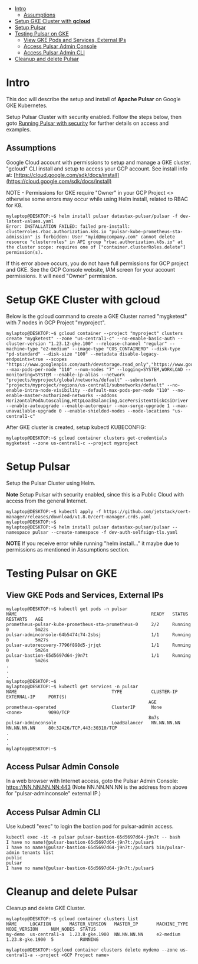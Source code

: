 - [Intro](#intro)
  - [Assumptions](#assumptions)
- [Setup GKE Cluster with **gcloud**](#setup-gke-cluster-with-gcloud)
- [Setup Pulsar](#setup-pulsar)
- [Testing Pulsar on GKE](#testing-pulsar-on-gke)
  - [View GKE Pods and Services, External IPs](#view-gke-pods-and-services-external-ips)
  - [Access Pulsar Admin Console](#access-pulsar-admin-console)
  - [Access Pulsar Admin CLI](#access-pulsar-admin-cli)
- [Cleanup and delete Pulsar](#cleanup-and-delete-pulsar)

# Intro
This doc will describe the setup and install of **Apache Pulsar** on Google GKE Kubernetes.

Setup Pulsar Cluster with security enabled.  Follow the steps below, then goto [Running Pulsar with security](RUN-SECURE-README.md) for further details on access and examples.

## Assumptions
Google Cloud account with permissions to setup and manage a GKE cluster.
"gcloud" CLI install and setup to access your GCP account. See install info at: [https://cloud.google.com/sdk/docs/install](https://cloud.google.com/sdk/docs/install)

NOTE - Permissions for GKE require "Owner" in your GCP Project <<project-name>> otherwise some errors may occur while using Helm install, related to RBAC for K8.

```
mylaptop@DESKTOP:~$ helm install pulsar datastax-pulsar/pulsar -f dev-latest-values.yaml
Error: INSTALLATION FAILED: failed pre-install: clusterroles.rbac.authorization.k8s.io "pulsar-kube-prometheus-sta-admission" is forbidden: User "myid@mycompany.com" cannot delete resource "clusterroles" in API group "rbac.authorization.k8s.io" at the cluster scope: requires one of ["container.clusterRoles.delete"] permission(s).
```
If this error above occurs, you do not have full permissions for GCP project and GKE.  See the GCP Console website, IAM screen for your account permissions.  It will need "Owner" permission.

# Setup GKE Cluster with **gcloud**
Below is the gcloud command to create a GKE Cluster named "mygketest" with 7 nodes in GCP Project "myproject".
```
mylaptop@DESKTOP:~$ gcloud container --project "myproject" clusters create "mygketest" --zone "us-central1-c" --no-enable-basic-auth --cluster-version "1.23.12-gke.100" --release-channel "regular" --machine-type "e2-medium" --image-type "COS_CONTAINERD" --disk-type "pd-standard" --disk-size "100" --metadata disable-legacy-endpoints=true --scopes "https://www.googleapis.com/auth/devstorage.read_only","https://www.googleapis.com/auth/logging.write","https://www.googleapis.com/auth/monitoring","https://www.googleapis.com/auth/servicecontrol","https://www.googleapis.com/auth/service.management.readonly","https://www.googleapis.com/auth/trace.append" --max-pods-per-node "110" --num-nodes "7" --logging=SYSTEM,WORKLOAD --monitoring=SYSTEM --enable-ip-alias --network "projects/myproject/global/networks/default" --subnetwork "projects/myproject/regions/us-central1/subnetworks/default" --no-enable-intra-node-visibility --default-max-pods-per-node "110" --no-enable-master-authorized-networks --addons HorizontalPodAutoscaling,HttpLoadBalancing,GcePersistentDiskCsiDriver --enable-autoupgrade --enable-autorepair --max-surge-upgrade 1 --max-unavailable-upgrade 0 --enable-shielded-nodes --node-locations "us-central1-c"
```
After GKE cluster is created, setup kubectl KUBECONFIG:
```
mylaptop@DESKTOP:~$ gcloud container clusters get-credentials mygketest --zone us-central1-c --project myproject
```
# Setup Pulsar
Setup the Pulsar Cluster using Helm.

**Note** Setup Pulsar with security enabled, since this is a Public Cloud with access from the general Internet.
```
mylaptop@DESKTOP:~$ kubectl apply -f https://github.com/jetstack/cert-manager/releases/download/v1.8.0/cert-manager.crds.yaml
mylaptop@DESKTOP:~$
mylaptop@DESKTOP:~$ helm install pulsar datastax-pulsar/pulsar --namespace pulsar --create-namespace -f dev-auth-selfsign-tls.yaml
```
**NOTE** If you receive error while running "helm install..." it maybe due to permissions as mentioned in Assumptions section.

# Testing Pulsar on GKE

## View GKE Pods and Services, External IPs
```
mylaptop@DESKTOP:~$ kubectl get pods -n pulsar
NAME                                                   READY   STATUS      RESTARTS   AGE
prometheus-pulsar-kube-prometheus-sta-prometheus-0     2/2     Running     0          5m22s
pulsar-adminconsole-64b5474c74-2sbsj                   1/1     Running     0          5m27s
pulsar-autorecovery-7796f898d5-jrjqt                   1/1     Running     0          5m26s
pulsar-bastion-65d5697d64-j9n7t                        1/1     Running     0          5m26s
.
.
.
mylaptop@DESKTOP:~$
mylaptop@DESKTOP:~$ kubectl get services -n pulsar
NAME                                    TYPE           CLUSTER-IP     EXTERNAL-IP     PORT(S)
                                                      AGE
prometheus-operated                     ClusterIP      None           <none>          9090/TCP
                                                      8m7s
pulsar-adminconsole                     LoadBalancer   NN.NN.NN.NN    NN.NN.NN.NN     80:32426/TCP,443:30310/TCP
.
.
.
mylaptop@DESKTOP:~$
```
## Access Pulsar Admin Console
In a web browser with Internet access, goto the Pulsar Admin Console: https://NN.NN.NN.NN:443  (Note NN.NN.NN.NN is the address from above for "pulsar-adminconsole" external IP.)

## Access Pulsar Admin CLI 
Use kubectl "exec" to login the bastion pod for pulsar-admin access.
```
kubectl exec -it -n pulsar pulsar-bastion-65d5697d64-j9n7t -- bash
I have no name!@pulsar-bastion-65d5697d64-j9n7t:/pulsar$
I have no name!@pulsar-bastion-65d5697d64-j9n7t:/pulsar$ bin/pulsar-admin tenants list
public
pulsar
I have no name!@pulsar-bastion-65d5697d64-j9n7t:/pulsar$
```

# Cleanup and delete Pulsar 
Cleanup and delete GKE Cluster.
```
mylaptop@DESKTOP:~$ gcloud container clusters list
NAME     LOCATION       MASTER_VERSION   MASTER_IP       MACHINE_TYPE  NODE_VERSION     NUM_NODES  STATUS
my-demo  us-central1-a  1.23.8-gke.1900  NN.NN.NN.NN     e2-medium     1.23.8-gke.1900  5          RUNNING

mylaptop@DESKTOP:~$gcloud container clusters delete mydemo --zone us-central1-a --project <GCP Project name>
```